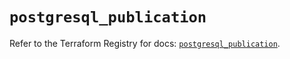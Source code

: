 # `postgresql_publication`

Refer to the Terraform Registry for docs: [`postgresql_publication`](https://registry.terraform.io/providers/sourcegraph/postgresql/1.18.0/docs/resources/publication).
